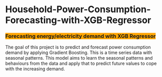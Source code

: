 # Household-Power-Consumption-Forecasting-with-XGB-Regressor
### <span style="background-color:orange"> Forecasting energy/electricity demand with XGB Regressor


The goal of this project is to predict and forecast power consumption demand by applying Gradient Boosting. This is a time series data with seasonal patterns. This model aims to learn the seasonal patterns and behaviours from the data and apply that to predict future values to cope with the increasing demand. 
